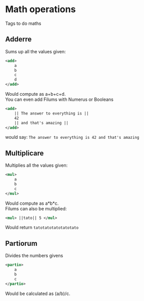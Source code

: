 # Math operations
Tags to do maths
## Adderre
Sums up all the values given:
```xml
<add>
	a
	b
	c
	d
</add>
```
Would compute as a+b+c+d.  
You can even add Filums with Numerus or Booleans
```xml
<add>
	|| The answer to everything is ||
	42
	|| and that's amazing ||
</add>
```
would say: `The answer to everything is 42 and that's amazing`
## Multiplicare
Multiplies all the values given:
```xml
<mul>
	a
	b
	c
</mul>
```
Would compute as a\*b\*c.  
Filums can also be multiplied:
```xml
<mul> ||tato|| 5 </mul>
```
Would return `tatotatotatotatotato`
## Partiorum
Divides the numbers givens
```xml
<partio>
	a
	b
	c
</partio>
```
Would be calculated as (a/b)/c.
